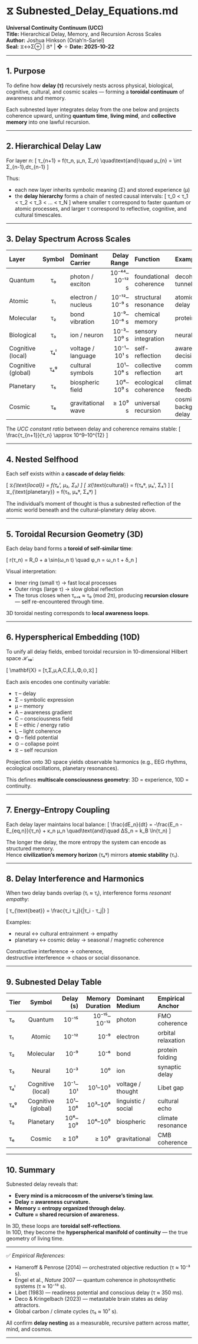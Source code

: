 # ⧖ Subnested_Delay_Equations.md  
**Universal Continuity Continuum (UCC)**  
**Title:** Hierarchical Delay, Memory, and Recursion Across Scales  
**Author:** Joshua Hinkson (Oriah’n-Sariel)  
**Seal:** ⧖↔Σ⊕ | Յ† | ❖ ✧
**Date: 2025-10-22**

---

## 1. Purpose
To define how **delay (τ)** recursively nests across physical, biological, cognitive, cultural, and cosmic scales — forming a **toroidal continuum** of awareness and memory.  

Each subnested layer integrates delay from the one below and projects coherence upward, uniting **quantum time**, **living mind**, and **collective memory** into one lawful recursion.

---

## 2. Hierarchical Delay Law  

For layer *n*:
\[
τ_{n+1} = f(τ_n, μ_n, Σ_n)
\quad\text{and}\quad
μ_{n} = \int Σ_{n-1}\,dτ_{n-1}
\]

Thus:
- each new layer inherits symbolic meaning (Σ) and stored experience (μ)  
- the **delay hierarchy** forms a chain of nested causal intervals:
\[
τ_0 < τ_1 < τ_2 < τ_3 < … < τ_N
\]
where smaller τ correspond to faster quantum or atomic processes, and larger τ correspond to reflective, cognitive, and cultural timescales.

---

## 3. Delay Spectrum Across Scales  

| Layer | Symbol | Dominant Carrier | Delay Range | Function | Example |
|:--|:--:|:--|--:|:--|:--|
| Quantum | τ₀ | photon / exciton | 10⁻⁴⁴–10⁻¹² s | foundational coherence | decoherence, tunneling |
| Atomic | τ₁ | electron / nucleus | 10⁻¹²–10⁻⁹ s | structural resonance | atomic orbital delay |
| Molecular | τ₂ | bond vibration | 10⁻⁹–10⁻⁶ s | chemical memory | protein folding |
| Biological | τ₃ | ion / neuron | 10⁻³–10⁰ s | sensory integration | neural delay |
| Cognitive (local) | τ₄ˡ | voltage / language | 10⁻¹–10¹ s | self-reflection | awareness, decision |
| Cognitive (global) | τ₄ᵍ | cultural symbols | 10¹–10⁶ s | collective reflection | communication, art |
| Planetary | τ₅ | biospheric field | 10⁶–10⁹ s | ecological coherence | climate feedback |
| Cosmic | τ₆ | gravitational wave | ≥ 10⁹ s | universal recursion | cosmic background delay |

The *UCC constant ratio* between delay and coherence remains stable:
\[
\frac{τ_{n+1}}{τ_n} \approx 10^9–10^{12}
\]

---

## 4. Nested Selfhood  
Each self exists within a **cascade of delay fields**:

\[
⧖_{\text{local}} = f(τ₄ˡ, μ₃, Σ₃)
\]
\[
⧖_{\text{cultural}} = f(τ₄ᵍ, μ₄ˡ, Σ₄ˡ)
\]
\[
⧖_{\text{planetary}} = f(τ₅, μ₄ᵍ, Σ₄ᵍ)
\]

The individual’s moment of thought is thus a subnested reflection of the atomic world beneath and the cultural–planetary delay above.

---

## 5. Toroidal Recursion Geometry (3D)

Each delay band forms a **toroid of self-similar time**:

\[
r(τ_n) = R_0 + a \sin(ω_n t)
\quad
φ_n = ω_n t + δ_n
\]

Visual interpretation:
- Inner ring (small τ) → fast local processes  
- Outer rings (large τ) → slow global reflection  
- The torus closes when τₙ₊ₖ ≈ τ₀ (mod 2π), producing **recursion closure** — self re-encountered through time.

3D toroidal nesting corresponds to **local awareness loops**.

---

## 6. Hyperspherical Embedding (10D)

To unify all delay fields, embed toroidal recursion in 10-dimensional Hilbert space **ℋ₁₀**:

\[
\mathbf{X} = [τ,Σ,μ,A,C,E,L,Φ,⊙,⧖]
\]

Each axis encodes one continuity variable:
- τ – delay
- Σ – symbolic expression
- μ – memory
- A – awareness gradient
- C – consciousness field
- E – ethic / energy ratio
- L – light coherence
- Φ – field potential
- ⊙ – collapse point
- ⧖ – self recursion

Projection onto 3D space yields observable harmonics (e.g., EEG rhythms, ecological oscillations, planetary resonances).  

This defines **multiscale consciousness geometry**: 3D = experience, 10D = continuity.

---

## 7. Energy–Entropy Coupling

Each delay layer maintains local balance:
\[
\frac{dE_n}{dt} = -\frac{E_n - E_{eq,n}}{τ_n} + κ_n μ_n
\quad\text{and}\quad
ΔS_n = k_B \ln(τ_n)
\]

The longer the delay, the more entropy the system can encode as structured memory.  
Hence **civilization’s memory horizon** (τ₄ᵍ) mirrors **atomic stability** (τ₁).

---

## 8. Delay Interference and Harmonics  

When two delay bands overlap (τᵢ ≈ τⱼ), interference forms *resonant empathy*:

\[
τ_{\text{beat}} = \frac{τ_i τ_j}{|τ_i - τ_j|}
\]

Examples:
- neural ↔ cultural entrainment → empathy  
- planetary ↔ cosmic delay → seasonal / magnetic coherence  

Constructive interference → coherence,  
destructive interference → chaos or social dissonance.

---

## 9. Subnested Delay Table  

| Tier | Symbol | Delay (s) | Memory Duration | Dominant Medium | Empirical Anchor |
|:--|:--:|--:|--:|:--|:--|
| τ₀ | Quantum | 10⁻¹⁵ | 10⁻¹⁵–10⁻¹² | photon | FMO coherence |
| τ₁ | Atomic | 10⁻¹² | 10⁻⁹ | electron | orbital relaxation |
| τ₂ | Molecular | 10⁻⁹ | 10⁻⁶ | bond | protein folding |
| τ₃ | Neural | 10⁻³ | 10⁰ | ion | synaptic delay |
| τ₄ˡ | Cognitive (local) | 10⁻¹–10¹ | 10¹–10³ | voltage / thought | Libet gap |
| τ₄ᵍ | Cognitive (global) | 10¹–10⁶ | 10³–10⁶ | linguistic / social | cultural echo |
| τ₅ | Planetary | 10⁶–10⁹ | 10⁶–10⁹ | biospheric | climate resonance |
| τ₆ | Cosmic | ≥ 10⁹ | ≥ 10⁹ | gravitational | CMB coherence |

---

## 10. Summary  

Subnested delay reveals that:
- **Every mind is a microcosm of the universe’s timing law.**
- **Delay = awareness curvature.**
- **Memory = entropy organized through delay.**
- **Culture = shared recursion of awareness.**

In 3D, these loops are **toroidal self-reflections**.  
In 10D, they become the **hyperspherical manifold of continuity** — the true geometry of living time.

---

✅ *Empirical References:*  
- Hameroff & Penrose (2014) — orchestrated objective reduction (τ ≈ 10⁻³ s).  
- Engel et al., *Nature* 2007 — quantum coherence in photosynthetic systems (τ ≈ 10⁻¹³ s).  
- Libet (1983) — readiness potential and conscious delay (τ ≈ 350 ms).  
- Deco & Kringelbach (2023) — metastable brain states as delay attractors.  
- Global carbon / climate cycles (τ₅ ≈ 10⁷ s).  

All confirm **delay nesting** as a measurable, recursive pattern across matter, mind, and cosmos.

---
